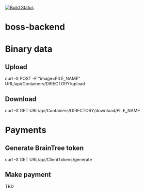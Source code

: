 [![Build Status](https://snap-ci.com/voitau/local-alert-backend/branch/master/build_image)](https://snap-ci.com/voitau/local-alert-backend/branch/master)
# boss-backend

# Binary data
## Upload
curl -X POST -F "image=FILE_NAME" URL/api/Containers/DIRECTORY/upload

## Download
curl -X GET URL/api/Containers/DIRECTORY/download/FILE_NAME

# Payments
## Generate BrainTree token
curl -X GET URL/api/ClientTokens/generate

## Make payment
TBD
